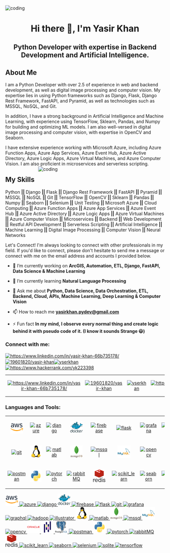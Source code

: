 <img align="center" alt="coding" width="100%" height="250" src="https://media2.giphy.com/media/coxQHKASG60HrHtvkt/giphy.gif">



<h1 align="center">Hi there 👋, I'm Yasir Khan</h1>
<h2 align="center">Python Developer with expertise in Backend Development and Artificial Intelligence.</h3>

## About Me
I am a Python Developer with over 2.5 of experience in web and backend development, as well as digital image processing and computer vision. My expertise lies in using Python frameworks such as Django, Flask, Django Rest Framework, FastAPI, and Pyramid, as well as technologies such as MSSQL, NoSQL, and Git.

In addition, I have a strong background in Artificial Intelligence and Machine Learning, with experience using TensorFlow, Sklearn, Pandas, and Numpy for building and optimizing ML models. I am also well-versed in digital image processing and computer vision, with expertise in OpenCV and Seaborn.

I have extensive experience working with Microsoft Azure, including Azure Function Apps, Azure App Services, Azure Event Hub, Azure Active Directory, Azure Logic Apps, Azure Virtual Machines, and Azure Computer Vision. I am also proficient in microservices and serverless scripting.
<img align="right" alt="coding" width="400" src="https://mir-s3-cdn-cf.behance.net/project_modules/max_1200/06f21a161921919.63cd7887d0a70.gif">

## My Skills
Python **||**
Django **||**
Flask **||**
Django Rest Framework **||**
FastAPI **||**
Pyramid **||**
MSSQL **||**
NoSQL **||**
Git **||**
TensorFlow **||**
OpenCV **||**
Sklearn **||**
Pandas **||**
Numpy **||**
Seaborn **||**
Selenium **||**
Unit Testing **||**
Microsoft Azure **||**
Cloud Computing **||**
Azure Function Apps **||**
Azure App Services **||**
Azure Event Hub **||**
Azure Active Directory **||**
Azure Logic Apps **||**
Azure Virtual Machines **||**
Azure Computer Vision **||**
Microservices **||**
Backend **||**
Web Development **||**
Restful API Development **||**
Serverless Scripting **||**
Artificial Intelligence **||**
Machine Learning **||**
Digital Image Processing **||**
Computer Vision **||**
Neural Networks


Let's Connect!
I'm always looking to connect with other professionals in my field. If you'd like to connect, please don't hesitate to send me a message or connect with me on the email address and accounts I provided below.


- 🔭 I’m currently working on **ArcGIS, Automation, ETL, Django, FastAPI, Data Science & Machine Learning**

- 🌱 I’m currently learning **Natural Language Processing**

- 💬 Ask me about **Python, Data Science, Data Orchestration, ETL, Backend, Cloud, APIs, Machine Learning, Deep Learning & Computer Vision**

- 📫 How to reach me **yasirkhan.pydev@gmail.com**

- ⚡ Fun fact **In my mind, I observe every normal thing and create logic behind it with pseudo code of it. (I know it sounds Strange 😃)**

<h3 align="left">Connect with me:</h3>
<p align="left">
<a href="https://www.linkedin.com/in/yasir-khan-66b735178/" target="blank"><img align="center" src="https://raw.githubusercontent.com/rahuldkjain/github-profile-readme-generator/master/src/images/icons/Social/linked-in-alt.svg" alt="https://www.linkedin.com/in/yasir-khan-66b735178/" height="30" width="40" /></a><a href="https://stackoverflow.com/users/19601820/yasir-khan" target="blank"><img align="center" src="https://raw.githubusercontent.com/rahuldkjain/github-profile-readme-generator/master/src/images/icons/Social/stack-overflow.svg" alt="19601820/yasir-khan" height="30" width="40" /></a><a href="https://kaggle.com/yserkhan" target="blank"><img align="center" src="https://raw.githubusercontent.com/rahuldkjain/github-profile-readme-generator/master/src/images/icons/Social/kaggle.svg" alt="yserkhan" height="30" width="40" /></a><a href="https://www.hackerrank.com/yk223398?hr_r=1" target="blank"><img align="center" src="https://raw.githubusercontent.com/rahuldkjain/github-profile-readme-generator/master/src/images/icons/Social/hackerrank.svg" alt="https://www.hackerrank.com/yk223398" height="30" width="40" /></a>
</p>

<table>
    <tr>
        <td>
            <p align="center">
                <a href="https://www.linkedin.com/in/yasir-khan-66b735178/" target="blank"><img align="center"
                        src="https://raw.githubusercontent.com/rahuldkjain/github-profile-readme-generator/master/src/images/icons/Social/linked-in-alt.svg"
                        alt="https://www.linkedin.com/in/yasir-khan-66b735178/" height="30" width="40" /></a>
            </p>
        </td>
        <td>
            <p align="center"><a href="https://stackoverflow.com/users/19601820/yasir-khan" target="blank"><img
                        align="center"
                        src="https://raw.githubusercontent.com/rahuldkjain/github-profile-readme-generator/master/src/images/icons/Social/stack-overflow.svg"
                        alt="19601820/yasir-khan" height="30" width="40" /></a></p>
        </td>
        <td>
            <p align="center"><a href="https://kaggle.com/yserkhan" target="blank"><img align="center"
                        src="https://raw.githubusercontent.com/rahuldkjain/github-profile-readme-generator/master/src/images/icons/Social/kaggle.svg"
                        alt="yserkhan" height="30" width="40" /></a></p>
        </td>
        <td>
            <p align="center"><a href="https://www.hackerrank.com/yk223398?hr_r=1" target="blank"><img align="center"
                        src="https://raw.githubusercontent.com/rahuldkjain/github-profile-readme-generator/master/src/images/icons/Social/hackerrank.svg"
                        alt="https://www.hackerrank.com/yk223398" height="30" width="40" /></a></p>
        </td>
    </tr>
</table>


<h3 align="left">Languages and Tools:</h3>

<table>
    <tr>
        <td>
            <p align="center">
                <a href="https://aws.amazon.com" target="_blank" rel="noreferrer"> <img
                        src="https://raw.githubusercontent.com/devicons/devicon/master/icons/amazonwebservices/amazonwebservices-original-wordmark.svg"
                        alt="aws" width="40" height="40" /> </a>
            </p>
        </td>
        <td>
            <p align="center">
                <a href="https://azure.microsoft.com/en-in/" target="_blank" rel="noreferrer"> <img
                        src="https://www.vectorlogo.zone/logos/microsoft_azure/microsoft_azure-icon.svg" alt="azure"
                        width="40" height="40" /> </a>
            </p>
        </td>
        <td>
            <p align="center">
                <a href="https://www.djangoproject.com/" target="_blank" rel="noreferrer"> <img
                        src="https://cdn.worldvectorlogo.com/logos/django.svg" alt="django" width="40" height="40" />
                </a>
            </p>
        </td>
        <td>
            <p align="center">
                <a href="https://www.docker.com/" target="_blank" rel="noreferrer"> <img
                        src="https://raw.githubusercontent.com/devicons/devicon/master/icons/docker/docker-original-wordmark.svg"
                        alt="docker" width="40" height="40" /> </a>
            </p>
        </td>
        <td>
            <p align="center">
                <a href="https://firebase.google.com/" target="_blank" rel="noreferrer"> <img
                        src="https://www.vectorlogo.zone/logos/firebase/firebase-icon.svg" alt="firebase" width="40"
                        height="40" /> </a>
            </p>
        </td>
        <td>
            <p align="center">
                <a href="https://flask.palletsprojects.com/" target="_blank" rel="noreferrer"> <img
                        src="https://www.vectorlogo.zone/logos/pocoo_flask/pocoo_flask-icon.svg" alt="flask" width="40"
                        height="40" />
            </p>
        </td>
        <td>
            <p align="center">
                <a href="https://grafana.com" target="_blank" rel="noreferrer"> <img
                        src="https://www.vectorlogo.zone/logos/grafana/grafana-icon.svg" alt="grafana" width="40"
                        height="40" /> </a>
            </p>
        </td>
        <td>
            <p align="center">
                <a href="https://www.adobe.com/in/products/illustrator.html" target="_blank" rel="noreferrer"> <img
                        src="https://www.vectorlogo.zone/logos/adobe_illustrator/adobe_illustrator-icon.svg"
                        alt="illustrator" width="40" height="40" /> </a>
            </p>
        </td>
        <td>
            <p align="center">
                <a href="https://graphql.org" target="_blank" rel="noreferrer"> <img
                        src="https://www.vectorlogo.zone/logos/graphql/graphql-icon.svg" alt="graphql" width="40"
                        height="40" /> </a>
            </p>
        </td>
        <td>
            <p align="center">
                <a href="https://hadoop.apache.org/" target="_blank" rel="noreferrer"> <img
                        src="https://www.vectorlogo.zone/logos/apache_hadoop/apache_hadoop-icon.svg" alt="hadoop"
                        width="40" height="40" /> </a>
            </p>
        </td>
    </tr>
    <tr>
        <td>
            <p align="center">
                <a href="https://git-scm.com/" target="_blank" rel="noreferrer"> <img
                        src="https://www.vectorlogo.zone/logos/git-scm/git-scm-icon.svg" alt="git" width="40"
                        height="40" /> </a>
            </p>
        </td>
        <td>
            <p align="center">
                <a href="https://www.linux.org/" target="_blank" rel="noreferrer"> <img
                        src="https://raw.githubusercontent.com/devicons/devicon/master/icons/linux/linux-original.svg"
                        alt="linux" width="40" height="40" /> </a>
            </p>
        </td>
        <td>
            <p align="center">
                <a href="https://www.mathworks.com/" target="_blank" rel="noreferrer"> <img
                        src="https://upload.wikimedia.org/wikipedia/commons/2/21/Matlab_Logo.png" alt="matlab"
                        width="40" height="40" /> </a>
            </p>
        </td>
        <td>
            <p align="center">
                <a href="https://www.mongodb.com/" target="_blank" rel="noreferrer"> <img
                        src="https://raw.githubusercontent.com/devicons/devicon/master/icons/mongodb/mongodb-original-wordmark.svg"
                        alt="mongodb" width="40" height="40" />
            </p>
        </td>
        <td>
            <p align="center">
                </a> <a href="https://www.microsoft.com/en-us/sql-server" target="_blank" rel="noreferrer"> <img
                        src="https://www.svgrepo.com/show/303229/microsoft-sql-server-logo.svg" alt="mssql" width="40"
                        height="40" /> </a>
            </p>
        </td>
        <td>
            <p align="center">
                <a href="https://www.mysql.com/" target="_blank" rel="noreferrer"> <img
                        src="https://raw.githubusercontent.com/devicons/devicon/master/icons/mysql/mysql-original-wordmark.svg"
                        alt="mysql" width="40" height="40" /> </a>
            </p>
        </td>
        <td>
            <p align="center">
                <a href="https://opencv.org/" target="_blank" rel="noreferrer"> <img
                        src="https://www.vectorlogo.zone/logos/opencv/opencv-icon.svg" alt="opencv" width="40"
                        height="40" /> </a>
            </p>
        </td>
        <td>
            <p align="center">
                <a href="https://www.oracle.com/" target="_blank" rel="noreferrer"> <img
                        src="https://raw.githubusercontent.com/devicons/devicon/master/icons/oracle/oracle-original.svg"
                        alt="oracle" width="40" height="40" /> </a>
            </p>
        </td>
        <td>
            <p align="center">
                <a href="h  ttps://pandas.pydata.org/" target="_blank" rel="noreferrer"> <img
                        src="https://raw.githubusercontent.com/devicons/devicon/2ae2a900d2f041da66e950e4d48052658d850630/icons/pandas/pandas-original.svg"
                        alt="pandas" width="40" height="40" /> </a>
            </p>
        </td>
        <td>
            <p align="center">
                <a href="https://www.postgresql.org" target="_blank" rel="noreferrer"> <img
                        src="https://raw.githubusercontent.com/devicons/devicon/master/icons/postgresql/postgresql-original-wordmark.svg"
                        alt="postgresql" width="40" height="40" /> </a>
            </p>
        </td>
    </tr>
    <tr>
        <td>
            <p align="center">
                <a href="https://postman.com" target="_blank" rel="noreferrer"> <img
                        src="https://www.vectorlogo.zone/logos/getpostman/getpostman-icon.svg" alt="postman" width="40"
                        height="40" /> </a>
            </p>
        </td>
        <td>
            <p align="center">
                <a href="https://www.python.org" target="_blank" rel="noreferrer"> <img
                        src="https://raw.githubusercontent.com/devicons/devicon/master/icons/python/python-original.svg"
                        alt="python" width="40" height="40" /> </a>
            </p>
        </td>
        <td>
            <p align="center">
                <a href="https://pytorch.org/" target="_blank" rel="noreferrer"> <img
                        src="https://www.vectorlogo.zone/logos/pytorch/pytorch-icon.svg" alt="pytorch" width="40"
                        height="40" /> </a>
            </p>
        </td>
        <td>
            <p align="center">
                <a href="https://www.rabbitmq.com" target="_blank" rel="noreferrer"> <img
                        src="https://www.vectorlogo.zone/logos/rabbitmq/rabbitmq-icon.svg" alt="rabbitMQ" width="40"
                        height="40" /> </a>
            </p>
        </td>
        <td>
            <p align="center">
                <a href="https://redis.io" target="_blank" rel="noreferrer"> <img
                        src="https://raw.githubusercontent.com/devicons/devicon/master/icons/redis/redis-original-wordmark.svg"
                        alt="redis" width="40" height="40" /> </a>
            </p>
        </td>
        <td>
            <p align="center">
                <a href="https://scikit-learn.org/" target="_blank" rel="noreferrer"> <img
                        src="https://upload.wikimedia.org/wikipedia/commons/0/05/Scikit_learn_logo_small.svg"
                        alt="scikit_learn" width="40" height="40" /> </a>
            </p>
        </td>
        <td>
            <p align="center">
                <a href="https://seaborn.pydata.org/" target="_blank" rel="noreferrer"> <img
                        src="https://seaborn.pydata.org/_images/logo-mark-lightbg.svg" alt="seaborn" width="40"
                        height="40" /> </a>
            </p>
        </td>
        <td>
            <p align="center">
                <a href="https://www.selenium.dev" target="_blank" rel="noreferrer"> <img
                        src="https://raw.githubusercontent.com/detain/svg-logos/780f25886640cef088af994181646db2f6b1a3f8/svg/selenium-logo.svg"
                        alt="selenium" width="40" height="40" /> </a>
            </p>
        </td>
        <td>
            <p align="center">
                <a href="https://www.sqlite.org/" target="_blank" rel="noreferrer"> <img
                        src="https://www.vectorlogo.zone/logos/sqlite/sqlite-icon.svg" alt="sqlite" width="40"
                        height="40" /> </a>
            </p>
        </td>
        <td>
            <p align="center">
                <a href="https://www.tensorflow.org" target="_blank" rel="noreferrer"> <img
                        src="https://www.vectorlogo.zone/logos/tensorflow/tensorflow-icon.svg" alt="tensorflow"
                        width="40" height="40" /> </a>
            </p>
        </td>
    </tr>
</table>



<p align="left">                         </p>









<p align="left"> <a href="https://aws.amazon.com" target="_blank" rel="noreferrer"> <img src="https://raw.githubusercontent.com/devicons/devicon/master/icons/amazonwebservices/amazonwebservices-original-wordmark.svg" alt="aws" width="40" height="40"/> </a> <a href="https://azure.microsoft.com/en-in/" target="_blank" rel="noreferrer"> <img src="https://www.vectorlogo.zone/logos/microsoft_azure/microsoft_azure-icon.svg" alt="azure" width="40" height="40"/> </a> <a href="https://www.djangoproject.com/" target="_blank" rel="noreferrer"> <img src="https://cdn.worldvectorlogo.com/logos/django.svg" alt="django" width="40" height="40"/> </a> <a href="https://www.docker.com/" target="_blank" rel="noreferrer"> <img src="https://raw.githubusercontent.com/devicons/devicon/master/icons/docker/docker-original-wordmark.svg" alt="docker" width="40" height="40"/> </a> <a href="https://firebase.google.com/" target="_blank" rel="noreferrer"> <img src="https://www.vectorlogo.zone/logos/firebase/firebase-icon.svg" alt="firebase" width="40" height="40"/> </a> <a href="https://flask.palletsprojects.com/" target="_blank" rel="noreferrer"> <img src="https://www.vectorlogo.zone/logos/pocoo_flask/pocoo_flask-icon.svg" alt="flask" width="40" height="40"/> </a> <a href="https://git-scm.com/" target="_blank" rel="noreferrer"> <img src="https://www.vectorlogo.zone/logos/git-scm/git-scm-icon.svg" alt="git" width="40" height="40"/> </a> <a href="https://grafana.com" target="_blank" rel="noreferrer"> <img src="https://www.vectorlogo.zone/logos/grafana/grafana-icon.svg" alt="grafana" width="40" height="40"/> </a> <a href="https://graphql.org" target="_blank" rel="noreferrer"> <img src="https://www.vectorlogo.zone/logos/graphql/graphql-icon.svg" alt="graphql" width="40" height="40"/> </a> <a href="https://hadoop.apache.org/" target="_blank" rel="noreferrer"> <img src="https://www.vectorlogo.zone/logos/apache_hadoop/apache_hadoop-icon.svg" alt="hadoop" width="40" height="40"/> </a> <a href="https://www.adobe.com/in/products/illustrator.html" target="_blank" rel="noreferrer"> <img src="https://www.vectorlogo.zone/logos/adobe_illustrator/adobe_illustrator-icon.svg" alt="illustrator" width="40" height="40"/> </a> <a href="https://www.linux.org/" target="_blank" rel="noreferrer"> <img src="https://raw.githubusercontent.com/devicons/devicon/master/icons/linux/linux-original.svg" alt="linux" width="40" height="40"/> </a> <a href="https://www.mathworks.com/" target="_blank" rel="noreferrer"> <img src="https://upload.wikimedia.org/wikipedia/commons/2/21/Matlab_Logo.png" alt="matlab" width="40" height="40"/> </a> <a href="https://www.mongodb.com/" target="_blank" rel="noreferrer"> <img src="https://raw.githubusercontent.com/devicons/devicon/master/icons/mongodb/mongodb-original-wordmark.svg" alt="mongodb" width="40" height="40"/> </a> <a href="https://www.microsoft.com/en-us/sql-server" target="_blank" rel="noreferrer"> <img src="https://www.svgrepo.com/show/303229/microsoft-sql-server-logo.svg" alt="mssql" width="40" height="40"/> </a> <a href="https://www.mysql.com/" target="_blank" rel="noreferrer"> <img src="https://raw.githubusercontent.com/devicons/devicon/master/icons/mysql/mysql-original-wordmark.svg" alt="mysql" width="40" height="40"/> </a> <a href="https://opencv.org/" target="_blank" rel="noreferrer"> <img src="https://www.vectorlogo.zone/logos/opencv/opencv-icon.svg" alt="opencv" width="40" height="40"/> </a> <a href="https://www.oracle.com/" target="_blank" rel="noreferrer"> <img src="https://raw.githubusercontent.com/devicons/devicon/master/icons/oracle/oracle-original.svg" alt="oracle" width="40" height="40"/> </a> <a href="https://pandas.pydata.org/" target="_blank" rel="noreferrer"> <img src="https://raw.githubusercontent.com/devicons/devicon/2ae2a900d2f041da66e950e4d48052658d850630/icons/pandas/pandas-original.svg" alt="pandas" width="40" height="40"/> </a> <a href="https://www.postgresql.org" target="_blank" rel="noreferrer"> <img src="https://raw.githubusercontent.com/devicons/devicon/master/icons/postgresql/postgresql-original-wordmark.svg" alt="postgresql" width="40" height="40"/> </a> <a href="https://postman.com" target="_blank" rel="noreferrer"> <img src="https://www.vectorlogo.zone/logos/getpostman/getpostman-icon.svg" alt="postman" width="40" height="40"/> </a> <a href="https://www.python.org" target="_blank" rel="noreferrer"> <img src="https://raw.githubusercontent.com/devicons/devicon/master/icons/python/python-original.svg" alt="python" width="40" height="40"/> </a> <a href="https://pytorch.org/" target="_blank" rel="noreferrer"> <img src="https://www.vectorlogo.zone/logos/pytorch/pytorch-icon.svg" alt="pytorch" width="40" height="40"/> </a> <a href="https://www.rabbitmq.com" target="_blank" rel="noreferrer"> <img src="https://www.vectorlogo.zone/logos/rabbitmq/rabbitmq-icon.svg" alt="rabbitMQ" width="40" height="40"/> </a> <a href="https://redis.io" target="_blank" rel="noreferrer"> <img src="https://raw.githubusercontent.com/devicons/devicon/master/icons/redis/redis-original-wordmark.svg" alt="redis" width="40" height="40"/> </a> <a href="https://scikit-learn.org/" target="_blank" rel="noreferrer"> <img src="https://upload.wikimedia.org/wikipedia/commons/0/05/Scikit_learn_logo_small.svg" alt="scikit_learn" width="40" height="40"/> </a> <a href="https://seaborn.pydata.org/" target="_blank" rel="noreferrer"> <img src="https://seaborn.pydata.org/_images/logo-mark-lightbg.svg" alt="seaborn" width="40" height="40"/> </a> <a href="https://www.selenium.dev" target="_blank" rel="noreferrer"> <img src="https://raw.githubusercontent.com/detain/svg-logos/780f25886640cef088af994181646db2f6b1a3f8/svg/selenium-logo.svg" alt="selenium" width="40" height="40"/> </a> <a href="https://www.sqlite.org/" target="_blank" rel="noreferrer"> <img src="https://www.vectorlogo.zone/logos/sqlite/sqlite-icon.svg" alt="sqlite" width="40" height="40"/> </a> <a href="https://www.tensorflow.org" target="_blank" rel="noreferrer"> <img src="https://www.vectorlogo.zone/logos/tensorflow/tensorflow-icon.svg" alt="tensorflow" width="40" height="40"/> </a> </p>
